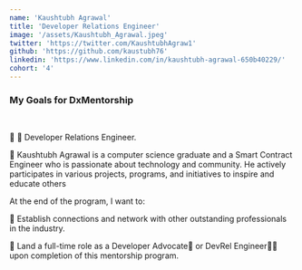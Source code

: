 ```yaml
---
name: 'Kaushtubh Agrawal'
title: 'Developer Relations Engineer'
image: '/assets/Kaushtubh_Agrawal.jpeg'
twitter: 'https://twitter.com/KaushtubhAgraw1'
github: 'https://github.com/kaustubh76'
linkedin: 'https://www.linkedin.com/in/kaushtubh-agrawal-650b40229/'
cohort: '4'
---
```


<div>
<h3>My Goals for DxMentorship</h3> <br/>


📌 🥑 Developer Relations Engineer.

📌 Kaushtubh Agrawal is a computer science graduate and a Smart Contract Engineer who is passionate about technology and community. He actively participates in various projects, programs, and initiatives to inspire and educate others <br/>

 At the end of the program, I want to: <br/>

📌 Establish connections and network with other outstanding professionals in the industry. <br/>

📌 Land a full-time role as a Developer Advocate🥑 or DevRel Engineer👨‍💻 upon completion of this mentorship program.

</div>
